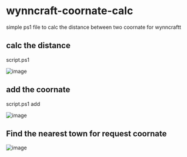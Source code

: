 # wynncraft-coornate-calc
simple ps1 file to calc the distance between two coornate for wynncraftt
## calc the distance

script.ps1 

![image](https://github.com/CN-CODEGOD/wynncraft-coornate-calc/assets/166476136/3b89b901-e1bb-43c5-97a6-442d11813b66)


## add the coornate 

script.ps1 add

![image](https://github.com/CN-CODEGOD/wynncraft-coornate-calc/assets/166476136/35d74836-21dc-4c06-94c2-8a04b6849247)

## Find the nearest town for request coornate
![image](https://github.com/CN-CODEGOD/wynncraft-coornate-calc/assets/166476136/5faad76e-d333-475e-a478-4339e1ca1152)

